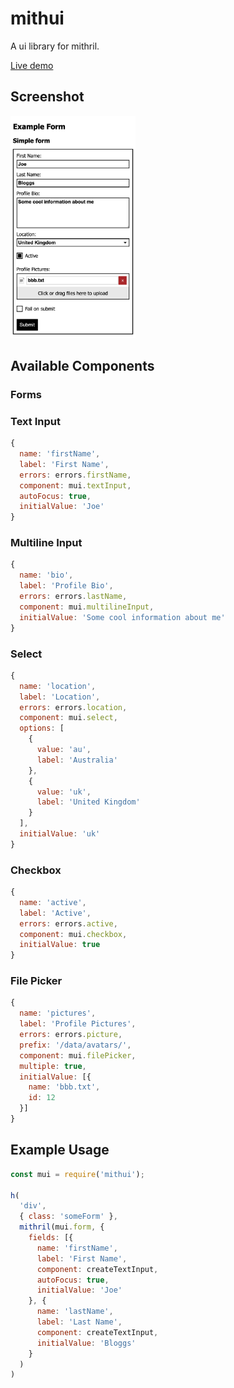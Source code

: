 # mithui
A ui library for mithril.

[Live demo](https://mithui.onrender.com/)

## Screenshot
<img src="demo/screenshot.png" width="200px" alt="Screenshot of Demo" />

## Available Components
### Forms
### Text Input
```javascript
{
  name: 'firstName',
  label: 'First Name',
  errors: errors.firstName,
  component: mui.textInput,
  autoFocus: true,
  initialValue: 'Joe'
}
```
### Multiline Input
```javascript
{
  name: 'bio',
  label: 'Profile Bio',
  errors: errors.lastName,
  component: mui.multilineInput,
  initialValue: 'Some cool information about me'
}
```

### Select
```javascript
{
  name: 'location',
  label: 'Location',
  errors: errors.location,
  component: mui.select,
  options: [
    {
      value: 'au',
      label: 'Australia'
    },
    {
      value: 'uk',
      label: 'United Kingdom'
    }
  ],
  initialValue: 'uk'
}
```

### Checkbox
```javascript
{
  name: 'active',
  label: 'Active',
  errors: errors.active,
  component: mui.checkbox,
  initialValue: true
}
```

### File Picker
```javascript
{
  name: 'pictures',
  label: 'Profile Pictures',
  errors: errors.picture,
  prefix: '/data/avatars/',
  component: mui.filePicker,
  multiple: true,
  initialValue: [{
    name: 'bbb.txt',
    id: 12
  }]
}
```

## Example Usage
```javascript
const mui = require('mithui');

h(
  'div',
  { class: 'someForm' },
  mithril(mui.form, {
    fields: [{
      name: 'firstName',
      label: 'First Name',
      component: createTextInput,
      autoFocus: true,
      initialValue: 'Joe'
    }, {
      name: 'lastName',
      label: 'Last Name',
      component: createTextInput,
      initialValue: 'Bloggs'
    }
  )
)
```
